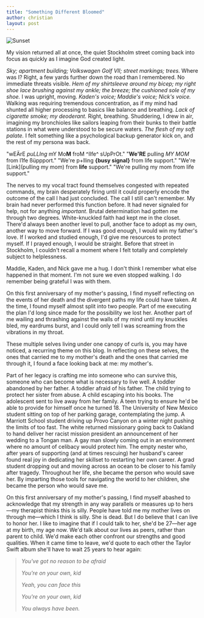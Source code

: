 ```yaml
---
title: "Something Different Bloomed"
author: christian
layout: post
---
```


![Sunset](/assets/R1-00472-0026.JPEG)

My vision returned all at once, the quiet Stockholm street coming back into focus as quickly as I imagine God created light. 


_Sky; apartment building; Volkswagen Golf VII; street markings; trees._ Where was I? Right, a few yards further down the road than I remembered. No immediate threats visible. _Hem of my shirtsleeve around my bicep; my right shoe lace brushing against my ankle; the breeze; the cushioned sole of my shoe._ I was upright, moving. _Kaden's voice; Maddie's voice; Nick's voice._ Walking was requiring tremendous concentration, as if my mind had shunted all higher processing to basics like balance and breathing. _Lack of cigarette smoke; my deoderant._ Right, breathing. Shuddering, I drew in air, imagining my bronchioles like sailors leaping from their bunks to their battle stations in what were understood to be secure waters. _The flesh of my soft palate._ I felt something like a psychological backup generator kick on, and the rest of my persona was back.

"wEÄrE _puLLIng_ mY Mo**M** froM ^lIfe^ sUpPrOt." "**We'RE** pulling _MY MOM_ from l1fe ßüppport." "We're p+lling **{busy signal}** from life support." "We're [Link](pulling my mom) from **life** support." "We're pulling my mom from life support."

The nerves to my vocal tract found themselves congested with repeated commands, my brain desperately firing until it could properly encode the outcome of the call I had just concluded. The call I still can't remember. My brain had never performed this function before. It had never signaled for help, not for anything _important_. Brutal determination had gotten me through two degrees. White-knuckled faith had kept me in the closet. There'd always been another level to pull, another face to adopt as my own, another way to move forward. If I was good enough, I would win my father's love. If I worked and studied enough, I'd give me resources to protect myself. If I prayed enough, I would be straight. Before that street in Stockholm, I couldn't recall a moment where I felt totally and completely subject to helplessness.

Maddie, Kaden, and Nick gave me a hug. I don't think I remember what else happened in that moment. I'm not sure we even stopped walking. I do remember being grateful I was with them.

On this first anniversary of my mother's passing, I find myself reflecting on the events of her death and the divergent paths my life could have taken. At the time, I found myself almost split into two people. Part of me executing the plan I'd long since made for the possibility we lost her. Another part of me wailing and thrashing against the walls of my mind until my knuckles bled, my eardrums burst, and I could only tell I was screaming from the vibrations in my throat.

These multiple selves living under one canopy of curls is, you may have noticed, a recurring theme on this blog. In reflecting on these selves, the ones that carried me to my mother's death and the ones that carried me through it, I found a face looking back at me: my mother's. 

Part of her legacy is crafting me into someone who can survive this, someone who can become what is necessary to live well. A toddler abandoned by her father. A toddler afraid of his father. The child trying to protect her sister from abuse. A child escaping into his books. The adolescent sent to live away from her family. A teen trying to ensure he'd be able to provide for himself once he turned 18. The University of New Mexico student sitting on top of her parking garage, contemplating the jump. A Marriott School student driving up Provo Canyon on a winter night pushing the limits of too fast. The white returned missionary going back to Oakland to hand deliver her racist mission president an announcement of her wedding to a Tongan man. A gay man slowly coming out in an environment where no amount of celibacy would protect him. The empty nester who, after years of supporting (and at times rescuing) her husband's career found real joy in dedicating her skillset to restarting her own career. A grad student dropping out and moving across an ocean to be closer to his family after tragedy. Throughout her life, she became the person who would save her. By imparting those tools for navigating the world to her children, she became the person who would save me.

On this first anniversary of my mother's passing, I find myself abashed to acknowledge that my strength in any way parallels or measures up to hers—my therapist thinks this is silly. People have told me my mother lives on through me—which I think is silly. She is dead. But I do believe that I can live to honor her. I like to imagine that if I could talk to her, she'd be 27—her age at my birth, my age now. We'd talk about our lives as peers, rather than parent to child. We'd make each other confront our strengths and good qualities. When it came time to leave, we'd quote to each other the Taylor Swift album she'll have to wait 25 years to hear again:

>_You've got no reason to be afraid_
>
>_You're on your own, kid_
>
>_Yeah, you can face this_
>
>_You're on your own, kid_
>
>_You always have been._


